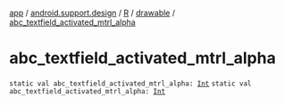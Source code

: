[app](../../../index.md) / [android.support.design](../../index.md) / [R](../index.md) / [drawable](index.md) / [abc_textfield_activated_mtrl_alpha](./abc_textfield_activated_mtrl_alpha.md)

# abc_textfield_activated_mtrl_alpha

`static val abc_textfield_activated_mtrl_alpha: `[`Int`](https://kotlinlang.org/api/latest/jvm/stdlib/kotlin/-int/index.html)
`static val abc_textfield_activated_mtrl_alpha: `[`Int`](https://kotlinlang.org/api/latest/jvm/stdlib/kotlin/-int/index.html)